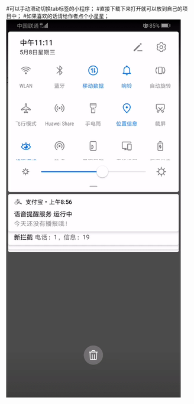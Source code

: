 #可以手动滑动切换tab标签的小程序；
#直接下载下来打开就可以放到自己的项目中；
#如果喜欢的话请给作者点个小星星；
![image](https://github.com/caojinghao/-tab-/blob/master/image/ezgif-2-ec96bc4681f2.gif)

